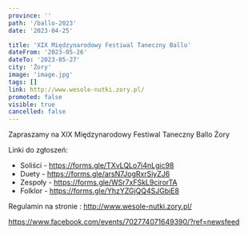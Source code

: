 ```yaml
---
province: ''
path: '/ballo-2023'
date: '2023-04-25'

title: 'XIX Międzynarodowy Festiwal Taneczny Ballo'
dateFrom: '2023-05-26'
dateTo: '2023-05-27'
city: 'Żory'
image: 'image.jpg'
tags: []
link: http://www.wesole-nutki.zory.pl/
promoted: false
visible: true
cancelled: false
---
```

Zapraszamy na XIX Międzynarodowy Festiwal Taneczny Ballo Żory

Linki do zgłoszeń:
- Soliści - https://forms.gle/TXvLQLo7i4nLgic98
- Duety - https://forms.gle/arsN7JogRxrSiyZJ6
- Zespoły - https://forms.gle/WSr7xFSkL9cirorTA
- Folklor - https://forms.gle/YhzYZGjQQ4SJGbiE8

Regulamin na stronie : http://www.wesole-nutki.zory.pl/

https://www.facebook.com/events/702774071649390/?ref=newsfeed
